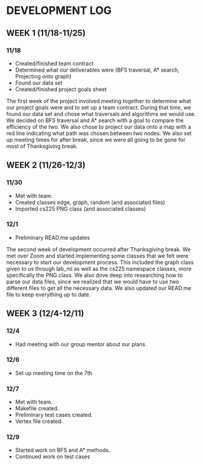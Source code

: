 # DEVELOPMENT LOG
## WEEK 1 (11/18-11/25)
### 11/18
- Created/finished team contract
- Determined what our deliverables were (BFS traversal, A* search, Projecting onto graph)
- Found our data set
- Created/finished project goals sheet

The first week of the project involved meeting together to determine what our project goals were and to set up a team contract. During that time, we found our data set and chose what traversals and algorithms we would use. We decided on BFS traversal and A* search with a goal to compare the efficiency of the two. We also chose to project our data onto a map with a red line indicating what path was chosen between two nodes. We also set up meeting times for after break, since we were all going to be gone for most of Thanksgiving break.

## WEEK 2 (11/26-12/3)
### 11/30
- Met with team.
- Created classes edge, graph, random (and associated files)
- Imported cs225 PNG class (and associated classes)
### 12/1
- Preliminary READ.me updates

The second week of development occurred after Thanksgiving break. We met over Zoom and started implementing some classes that we felt were necessary to start our development process. This included the graph class given to us through lab_ml as well as the cs225 namespace classes, more specifically the PNG class. We also dove deep into researching how to parse our data files, since we realized that we would have to use two different files to get all the necessary data. We also updated our READ.me file to keep everything up to date.

## WEEK 3 (12/4-12/11)
### 12/4
- Had meeting with our group mentor about our plans
### 12/6
- Set up meeting time on the 7th
### 12/7
- Met with team.
- Makefile created.
- Preliminary test cases created.
- Vertex file created.
### 12/9
- Started work on BFS and A* methods.
- Continued work on test cases

